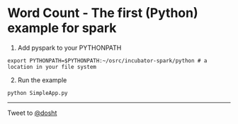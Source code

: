 Word Count - The first (Python) example for spark
========================================

1. Add pyspark to your PYTHONPATH
```
export PYTHONPATH=$PYTHONPATH:~/osrc/incubator-spark/python # a location in your file system
```

2. Run the example
```
python SimpleApp.py
```

-----------------------------

Tweet to [@dosht](https://twitter.com/intent/tweet?screen_name=dosht)
